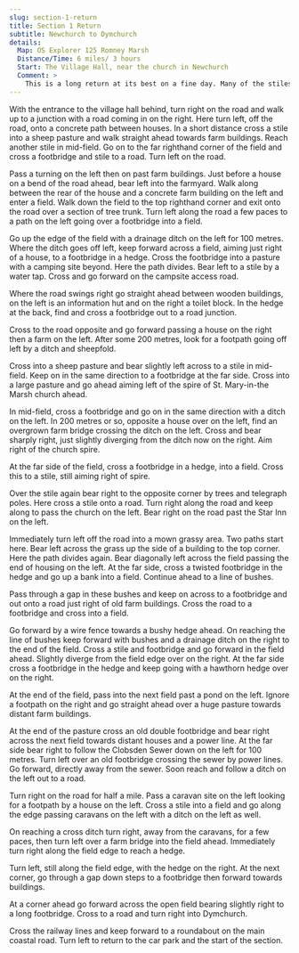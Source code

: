 ```yaml
---
slug: section-1-return
title: Section 1 Return
subtitle: Newchurch to Dymchurch
details:
  Map: OS Explorer 125 Romney Marsh
  Distance/Time: 6 miles/ 3 hours
  Start: The Village Hall, near the church in Newchurch
  Comment: >
    This is a long return at its best on a fine day. Many of the stiles are hidden. Most of the paths are not in evidence as they run along the edges of fields and ditches or across pasture, so keep a close eye on the map and keep looking for distant features; the spire of the church at St. Mary-in-the-Marsh is particularly useful. Long grass, especially if wet, can make the going very slow. Allow plenty of time for this return as this is an isolated area and it is easy to become lost.
---
```

With the entrance to the village hall behind, turn right on the road and walk up to a junction with a road coming in on the right. Here turn left, off the road, onto a concrete path between houses. In a short distance cross a stile into a sheep pasture and walk straight ahead towards farm buildings. Reach another stile in mid-field. Go on to the far righthand corner of the field and cross a footbridge and stile to a road. Turn left on the road.

Pass a turning on the left then on past farm buildings. Just before a house on a bend of the road ahead, bear left into the farmyard. Walk along between the rear of the house and a concrete farm building on the left and enter a field. Walk down the field to the top righthand corner and exit onto the road over a section of tree trunk. Turn left along the road a few paces to a path on the left going over a footbridge into a field.

Go up the edge of the field with a drainage ditch on the left for 100 metres. Where the ditch goes off left, keep forward across a field, aiming just right of a house, to a footbridge in a hedge. Cross the footbridge into a pasture with a camping site beyond. Here the path divides. Bear left to a stile by a water tap. Cross and go forward on the campsite access road.

Where the road swings right go straight ahead between wooden buildings, on the left is an information hut and on the right a toilet block. In the hedge at the back, find and cross a footbridge out to a road junction.

Cross to the road opposite and go forward passing a house on the right then a farm on the left. After some 200 metres, look for a footpath going off left by a ditch and sheepfold.

Cross into a sheep pasture and bear slightly left across to a stile in mid-field. Keep on in the same direction to a footbridge at the far side. Cross into a large pasture and go ahead aiming left of the spire of St. Mary-in-the Marsh church ahead.

In mid-field, cross a footbridge and go on in the same direction with a ditch on the left. In 200 metres or so, opposite a house over on the left, find an overgrown farm bridge crossing the ditch on the left. Cross and bear sharply right, just slightly diverging from the ditch now on the right. Aim right of the church spire.

At the far side of the field, cross a footbridge in a hedge, into a field. Cross this to a stile, still aiming right of spire.

Over the stile again bear right to the opposite corner by trees and telegraph poles. Here cross a stile onto a road. Turn right along the road and keep along to pass the church on the left. Bear right on the road past the Star Inn on the left.

Immediately turn left off the road into a mown grassy area. Two paths start here. Bear left across the grass up the side of a building to the top corner. Here the path divides again. Bear diagonally left across the field passing the end of housing on the left. At the far side, cross a twisted footbridge in the hedge and go up a bank into a field. Continue ahead to a line of bushes.

Pass through a gap in these bushes and keep on across to a footbridge and out onto a road just right of old farm buildings. Cross the road to a footbridge and cross into a field.

Go forward by a wire fence towards a bushy hedge ahead. On reaching the line of bushes keep forward with bushes and a drainage ditch on the right to the end of the field. Cross a stile and footbridge and go forward in the field ahead. Slightly diverge from the field edge over on the right. At the far side cross a footbridge in the hedge and keep going with a hawthorn hedge over on the right.

At the end of the field, pass into the next field past a pond on the left. Ignore a footpath on the right and go straight ahead over a huge pasture towards distant farm buildings.

At the end of the pasture cross an old double footbridge and bear right across the next field towards distant houses and a power line. At the far side bear right to follow the Clobsden Sewer down on the left for 100 metres. Turn left over an old footbridge crossing the sewer by power lines. Go forward, directly away from the sewer. Soon reach and follow a ditch on the left out to a road.

Turn right on the road for half a mile. Pass a caravan site on the left looking for a footpath by a house on the left. Cross a stile into a field and go along the edge passing caravans on the left with a ditch on the left as well.

On reaching a cross ditch turn right, away from the caravans, for a few paces, then turn left over a farm bridge into the field ahead. Immediately turn right along the field edge to reach a hedge.

Turn left, still along the field edge, with the hedge on the right. At the next corner, go through a gap down steps to a footbridge then forward towards buildings.

At a corner ahead go forward across the open field bearing slightly right to a long footbridge. Cross to a road and turn right into Dymchurch.

Cross the railway lines and keep forward to a roundabout on the main coastal road. Turn left to return to the car park and the start of the section.

